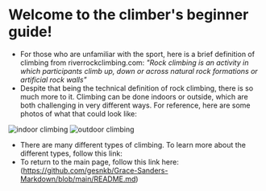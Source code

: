 # **Welcome to the climber's beginner guide!**

- For those who are unfamiliar with the sport, here is a brief definition of climbing from riverrockclimbing.com: _"Rock climbing is an activity in which participants climb up, down or across natural rock formations or artificial rock walls"_
- Despite that being the technical definition of rock climbing, there is so much more to it. Climbing can be done indoors or outside, which are both challenging in very different ways. For reference, here are some photos of what that could look like: 

![indoor climbing](https://gripped.com/wp-content/uploads/2018/04/Allex-Up-2018.jpg)
![outdoor climbing](https://outdoorgearlab-mvnab3pwrvp3t0.stackpathdns.com/photos/15/81/279616_31645_L2.jpg)

- There are many different types of climbing. To learn more about the different types, follow this link: 
- To return to the main page, follow this link here: (https://github.com/gesnkb/Grace-Sanders-Markdown/blob/main/README.md)

